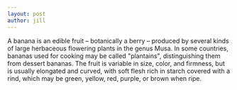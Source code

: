 ```yaml
---
layout: post
author: jill
---
```


A banana is an edible fruit – botanically a berry – produced by several
kinds of large herbaceous flowering plants in the genus Musa.
In some countries, bananas used for cooking may be called "plantains",
distinguishing them from dessert bananas. The fruit is variable in size,
color, and firmness, but is usually elongated and curved, with soft
flesh rich in starch covered with a rind, which may be green, yellow,
red, purple, or brown when ripe.
